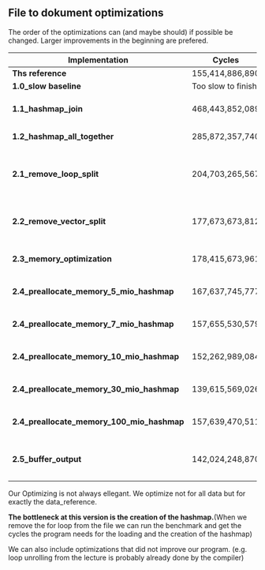 ## File to dokument optimizations

The order of the optimizations can (and maybe should) if possible be changed. Larger improvements in the beginning are prefered.

| Implementation            | Cycles             | Comment                          |
|---------------------------|--------------------|---------------------------------|
| **Ths reference**         | 155,414,886,890    |                                  |
| **1.0_slow baseline**     | Too slow to finish |                                  |
| **1.1_hashmap_join**      | 468,443,852,089    | Use hashmap and join two files in one step |
| **1.2_hashmap_all_together** | 285,872,357,740 | Join all files at once           |
| **2.1_remove_loop_split**| 204,703,265,567 | As we only have two columns per file we do not need a loop to iterate trough a line |
| **2.2_remove_vector_split** | 177,673,673,812 | Move the split line into the read line and remove the passed vector |
| **2.3_memory_optimization** | 178,415,673,961 | No real improvement(maby dont mention it) |
| **2.4_preallocate_memory_5_mio_hashmap** | 167,637,745,777 | Prelocate the hash tables with 5 Mio unique keys |
| **2.4_preallocate_memory_7_mio_hashmap** | 157,655,530,579 | Prelocate the hash tables with 7 Mio unique keys |
| **2.4_preallocate_memory_10_mio_hashmap** | 152,262,989,084 | Prelocate the hash tables with 10 Mio unique keys |
| **2.4_preallocate_memory_30_mio_hashmap** | 139,615,569,026 | Prelocate the hash tables with 30 Mio unique keys |
| **2.4_preallocate_memory_100_mio_hashmap** | 157,639,470,511 | Prelocate the hash tables with 100 Mio unique keys |
| **2.5_buffer_output** | 142,024,248,870 | Dont cout for all iterations. Save them in a buffer. (Prelocate 30Mio) |

Our Optimizing is not always ellegant. We optimize not for all data but for exactly the data_reference.

**The bottleneck at this version is the creation of the hashmap.**(When we remove the for loop from the file we can run the benchmark and get the cycles the program needs for the loading and the creation of the hashmap)

We can also include optimizations that did not improve our program. (e.g. loop unrolling from the lecture is probably already done by the compiler)